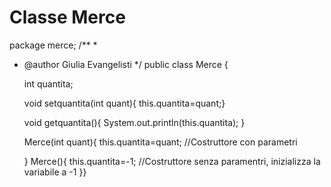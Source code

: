 # Classe Merce
package merce;
/**
 *
 * @author Giulia Evangelisti
 */
public class Merce {

    int quantita;
    
    void setquantita(int quant){
        this.quantita=quant;}
    
    void getquantita(){
System.out.println(this.quantita);    }

    Merce(int quant){
        this.quantita=quant; //Costruttore con parametri
       
    }
    Merce(){
        this.quantita=-1; //Costruttore senza paramentri, inizializza la variabile a -1
    }}
